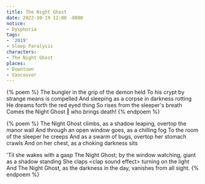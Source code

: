 ```yaml
---
title: The Night Ghost
date: 2022-10-19 12:00 -0800
notice:
- Dysphoria
tags:
- '2019'
- Sleep Paralysis
characters:
- The Night Ghost
places:
- Downtown
- Vancouver
---
```


{% poem %}
The bungler in the grip of the demon held
To his crypt by strange means is compelled
And sleeping as a corpse in darkness rotting
He dreams forth the red eyed thing
So rises from the sleeper's breath
Comes the Night Ghost ‖ who brings death!
{% endpoem %}

{% poem %}
The Night Ghost climbs, as a shadow leaping, overtop the manor wall
And through an open window goes, as a chilling fog
To the room of the sleeper he creeps
And as a swarm of bugs, overtop her stomach crawls
And on her chest, as a choking darkness sits

'Til she wakes with a gasp
The Night Ghost; by the window watching, giant as a shadow standing
She claps &lt;clap sound effect&gt; turning on the light
And The Night Ghost, as the darkness in the day, vanishes from all sight.
{% endpoem %}

